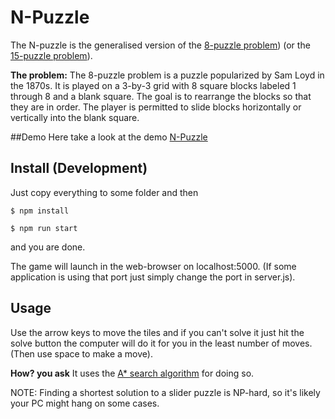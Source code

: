 # N-Puzzle
The N-puzzle is the generalised version of the [8-puzzle problem](https://en.wikipedia.org/wiki/15_puzzle)) (or the
[15-puzzle problem](https://en.wikipedia.org/wiki/15_puzzle)).

**The problem:** The 8-puzzle problem is a puzzle popularized by Sam Loyd in the 1870s. It is played on a 3-by-3 grid
 with 8 square blocks labeled 1 through 8 and a blank square. The goal is to rearrange the blocks so that they are in
 order. The player is permitted to slide blocks horizontally or vertically into the blank square.

##Demo
Here take a look at the demo [N-Puzzle](http://jck-d-rpr.github.io/N-Puzzle/)

## Install (Development)
Just copy everything to some folder and then

```shell
$ npm install

$ npm run start
```
and you are done.

The game will launch in the web-browser on localhost:5000. (If some application is using that port just simply change
the port in server.js).

## Usage
Use the arrow keys to move the tiles and if you can't solve it just hit the solve button the computer will do it for you
in the least number of moves.(Then use space to make a move).

**How? you ask**
It uses the [A\* search algorithm](https://en.wikipedia.org/wiki/A*_search_algorithm) for doing so.

NOTE: Finding a shortest solution to a slider puzzle is NP-hard, so it's likely your PC might hang on some cases.
